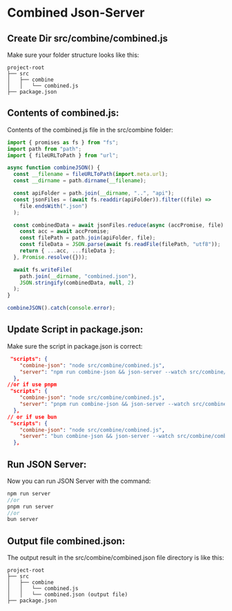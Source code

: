 # Combined Json-Server

## Create Dir src/combine/combined.js
Make sure your folder structure looks like this:
```
project-root
├── src
│   ├── combine
│   │   └── combined.js
├── package.json

```
## Contents of combined.js: 
Contents of the combined.js file in the src/combine folder:
```javascript
import { promises as fs } from "fs";
import path from "path";
import { fileURLToPath } from "url";

async function combineJSON() {
  const __filename = fileURLToPath(import.meta.url);
  const __dirname = path.dirname(__filename);

  const apiFolder = path.join(__dirname, "..", "api");
  const jsonFiles = (await fs.readdir(apiFolder)).filter((file) =>
    file.endsWith(".json")
  );

  const combinedData = await jsonFiles.reduce(async (accPromise, file) => {
    const acc = await accPromise;
    const filePath = path.join(apiFolder, file);
    const fileData = JSON.parse(await fs.readFile(filePath, "utf8"));
    return { ...acc, ...fileData };
  }, Promise.resolve({}));

  await fs.writeFile(
    path.join(__dirname, "combined.json"),
    JSON.stringify(combinedData, null, 2)
  );
}

combineJSON().catch(console.error);
```

## Update Script in package.json:
Make sure the script in package.json is correct:
```json
 "scripts": {
    "combine-json": "node src/combine/combined.js",
    "server": "npm run combine-json && json-server --watch src/combine/combined.json --port 8000"
  },
//or if use pnpm
 "scripts": {
    "combine-json": "node src/combine/combined.js",
    "server": "pnpm run combine-json && json-server --watch src/combine/combined.json --port 8000"
  },
// or if use bun
 "scripts": {
    "combine-json": "node src/combine/combined.js",
    "server": "bun combine-json && json-server --watch src/combine/combined.json --port 8000"
  },
```

## Run JSON Server:
Now you can run JSON Server with the command:
```javascript
npm run server
//or
pnpm run server
//or
bun server
```

## Output file combined.json:
The output result in the src/combine/combined.json file directory is like this:
```
project-root
├── src
│   ├── combine
│   │   └── combined.js
│   │   └── combined.json (output file)
├── package.json

```

